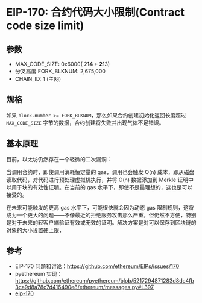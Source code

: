 # EIP-170: 合约代码大小限制(Contract code size limit)
## 参数
- MAX_CODE_SIZE: 0x6000( 2**14 + 2**13)
- 分叉高度 FORK_BLKNUM: 2,675,000
- CHAIN_ID: 1 (主网)

## 规格
如果 `block.number >= FORK_BLKNUM`，那么如果合约创建初始化返回长度超过 `MAX_CODE_SIZE` 字节的数据，合约创建将失败并出现气体不足错误。

## 基本原理
目前，以太坊仍然存在一个轻微的二次漏洞：

当调用合约时，即使调用消耗恒定量的 gas，调用也会触发 O(n) 成本，即从磁盘读取代码，对代码进行预处理虚拟机执行，并将 O(n) 数据添加到 Merkle 证明中以用于块的有效性证明。在当前的 gas 水平下，即使不是最理想的，这也是可以接受的。

在未来可能触发的更高 gas 水平下，可能很快就会因为动态 gas 限制规则，这将成为一个更大的问题——不像最近的拒绝服务攻击那么严重，但仍然不方便，特别是对于未来的轻客户端验证有效或无效的证明。解决方案是对可以保存到区块链的对象的大小设置硬上限，

## 参考
- EIP-170 问题和讨论：https://github.com/ethereum/EIPs/issues/170
- pyethereum 实现：https://github.com/ethereum/pyethereum/blob/5217294871283d8dc4fb3ca9d8a78c7d416490e8/ethereum/messages.py#L397
- [eip-170](https://eips.ethereum.org/EIPS/eip-170)